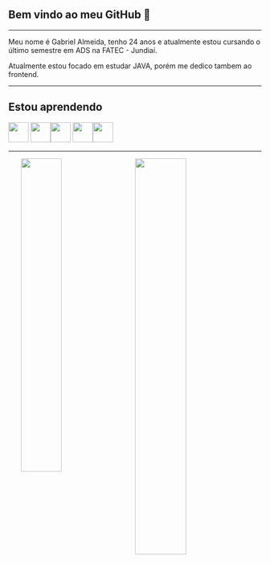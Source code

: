 ## **Bem vindo ao meu GitHub 👋**

* * *
Meu nome é Gabriel Almeida, tenho 24 anos e atualmente estou cursando o último semestre em ADS na FATEC - Jundiaí.

Atualmente estou focado em estudar JAVA, porém me dedico tambem ao frontend.

* * * 
## **Estou aprendendo**


<img src="https://cdn.jsdelivr.net/gh/devicons/devicon/icons/java/java-original.svg" width="40" height="40"/> <img src="https://cdn.jsdelivr.net/gh/devicons/devicon/icons/linux/linux-original.svg" width="40" height="40"/><img src="https://cdn.jsdelivr.net/gh/devicons/devicon/icons/html5/html5-original.svg" width="40" height="40" /> <img src="https://cdn.jsdelivr.net/gh/devicons/devicon/icons/css3/css3-original.svg" width="40" height="40" /><img src="https://cdn.jsdelivr.net/gh/devicons/devicon/icons/javascript/javascript-original.svg" width="40" height="40" />
          
          
 * * *
<div style="magin:0 auto; overflow:auto;">
 <a href="https://github.com/gomesgbr">

<img style="width:40%; display: inline-block; border:2px; box-sizing:border-box; float:left;margin: 0 5%; padding:0;"   src="https://github-readme-stats.vercel.app/api/top-langs/?username=gomesgbr&layout=compact&langs_count=7&theme=dracula"/>

 <img style="width:45%; display: inline-block; border:2px; box-sizing:border-box; float:left;margin: 0; padding:0" src="https://github-readme-stats.vercel.app/api?username=gomesgbr&show_icons=true&theme=dracula&include_all_commits=true&count_private=true"/>

</div>